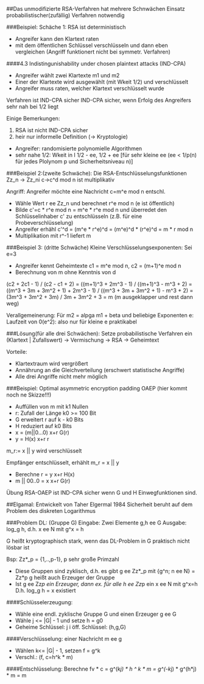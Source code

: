 ##Das unmodifizierte RSA-Verfahren hat mehrere Schnwächen
Einsatz probabilistischer(zufällig) Verfahren notwendig

###Beispiel: Schäche 1:
RSA ist deterministisch
* Angreifer kann den Klartext raten
* mit dem öffentlichen Schlüssel verschlüsseln und dann eben vergleichen
  (Angriff funktionert nicht bei symmetr. Verfahren)

####4.3 Indistingunishability under chosen plaintext attacks (IND-CPA)
* Angreifer wählt zwei Klartexte m1 und m2
* Einer der Klartexte wird ausgewählt (mit Wkeit 1/2) und verschlüsselt
* Angreifer muss raten, welcher Klartext verschlüsselt wurde

Verfahren ist IND-CPA sicher IND-CPA sicher, wenn Erfolg des Angreifers sehr
nah bei 1/2 liegt

Einige Bemerkungen:
1. RSA ist nicht IND-CPA sicher
2. heir nur informelle Definition (-> Kryptologie)
  - Angreifer: randomisierte polynomielle Algorithmen
  - sehr nahe 1/2: Wkeit in I 1/2 - ee, 1/2 + ee [für sehr kleine ee (ee <
    1/p(n) für jedes Plolynom p und Sicherheitsniveau n)]


###Beispiel 2:(zweite Schwäche):
Die RSA-Entschlüsselungsfunktionen Zz_n -> Zz_ni c->c^d mod n ist multiplikativ

Angriff: Angreifer möchte eine Nachricht c=m^e mod n entschl.
* Wähle Wert r ee Zz_n und berechnet r^e mod n (e ist öffentlich)
* Bilde c'=c * r^e mod n = m^e * r^e mod n und überredet den Schlüsselinhaber
  c' zu entschlüsseln (z.B. für eine Probeverschlüsselung)
* Angreifer erhähl c'^d = (m^e * r^e)^d = (m^e)^d * (r^e)^d = m * r mod n
* Multiplikation mit r^-1 liefert m

###Beispiel 3: (dritte Schwäche)
Kleine Verschlüsselungsexponenten: Sei e=3
* Angreifer kennt Geheimtexte c1 = m^e mod n, c2 = (m+1)^e mod n
* Berechnung von m ohne Kenntnis von d

(c2 + 2c1 - 1) / (c2 - c1 + 2) = ((m+1)^3 + 2m^3 - 1) / ((m+1)^3 - m^3 + 2)
= ((m^3 + 3m + 3m^2 + 1) + 2m^3 - 1) / ((m^3 + 3m + 3m^2 + 1) - m^3 + 2)
= (3m^3 + 3m^2 + 3m) / 3m + 3m^2 + 3 = m  (m ausgeklapper und rest dann weg)

Verallgemeinerung: Für m2 = alpga m1 + beta und beliebige Exponenten e:
Laufzeit von 0(e^2): also nur für kleine e praktikabel

###Lösung(für alle drei Schwächen): Setze probabilistische Verfahren ein
(Klartext | Zufallswert) -> Vermischung -> RSA -> Geheimtext

Vorteile:
* Klartextraum wird vergrößert
* Annährung an die Gleichverteilung (erschwert statistische Angriffe)
* Alle drei Angriffe nicht mehr möglich

###Beispiel: Optimal asymmetric encryption padding OAEP
(hier kommt noch ne Skizze!!!)
* Auffüllen von m mit k1 Nullen
* r: Zufall der Länge k0 >= 100 Bit
* G erweitert r auf k - k0 Bits
* H reduziert auf k0 Bits
* x = (m||0...0) x+r G(r)
* y = H(x) x+r r

m_r:= x || y wird verschlüsselt

Empfänger entschlüsselt, erhählt m_r = x || y
* Berechne r = y x+r H(x)
* m || 00..0 = x x+r G(r)

Übung RSA-OAEP ist IND-CPA sicher wenn G und H Einwegfunktionen sind.

##Elgamal: Entwickelt von Taher Elgermal 1984
Sicherheit beruht auf dem Problem des diskreten Logarithmus

###Problem DL: (Gruppe G)
Eingabe: Zwei Elemente g,h ee G
Ausgabe: log_g h, d.h. x ee N mit g^x = h

G heißt kryptographisch stark, wenn das DL-Problem in G praktisch nicht lösbar
ist

Bsp: Zz*_p = {1,..,p-1}, p sehr große Primzahl
* Diese Gruppen sind zyklisch, d.h. es gibt g ee Zz*_p mit {g^n; n ee N} = Zz*p
  g heißt auch Erzeuger der Gruppe
* Ist g ee Zz*p ein Erzeuger, dann ex. für alle h ee Zz*p ein x ee N mit g^x=h
  D.h. log_g h = x existiert

####Schlüsselerzeugung:
* Wähle eine endl. zyklische Gruppe G und einen Erzeuger g ee G
* Wähle j <= |G| - 1 und setze h = g0
* Geheime Schlüssel: j i öff. Schlüssel: (h,g,G)

####Verschlüsselung: einer Nachricht m ee g
* Wählen k<= |G| - 1, setzen f = g^k
* Verschl.: (f, c=h^k * m)

####Entschlüsselung:
Berechne fv * c = g^(k*j) * h ^ k * m = g^(-k*j) * g^(h*j) * m = m
